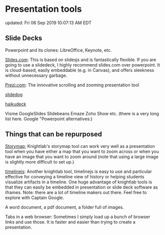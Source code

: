 # Presentation tools

updated:
Fri 06 Sep 2019 10:07:13 AM EDT

## Slide Decks
Powerpoint and its clones: LibreOffice, Keynote, etc.

[Slides.com](https://slides.com): This is based on slidesjs and is fantastically flexible. If you are going to use a slidedeck, I highly recommend slides.com over powerpoint. It is cloud-based, easily embeddable (e.g. in Canvas), and offers sleekness without unnecessary garbage.

[Prezi.com](https://prezi.com): The innovative scrolling and zooming presentation tool

[slidedog](https://slidedog.com/)

[haikudeck](https://haikudeck.com)

Visme
GoogleSlides
Slidebeans
Emaze
Zoho Show
etc. (there is a very long list here. Google "Powerpoint alternatives:)




## Things that can be repurposed
[Storymap](https://storymap.knightlab.com/); Knightlab's storymap tool can work very well as a presentation tool when you have either a map that you want to zoom across or when you have an image that you want to zoom around (note that using a large image is slightly more difficult to set up.) 

[timelinejs](http://timeline.knightlab.com): Another knightlab tool, timelinejs is easy to use and particular effective for conveying a timeline view of history or helping students visualize artifacts in a timeline. One huge advantage of knightlab tools is that they can easily be embedded in presentation or slide deck software as iframes. 
Note: there are a lot of timeline makers out there. Feel free to explore with Captain Google.

A word document, a pdf document, a folder full of images.

Tabs in a web browser: Sometimes I simply load up a bunch of browser links and use those. It is faster and easier than trying to create a presentation. 


